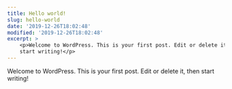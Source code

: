 ```yaml
---
title: Hello world!
slug: hello-world
date: '2019-12-26T18:02:48'
modified: '2019-12-26T18:02:48'
excerpt: >
    <p>Welcome to WordPress. This is your first post. Edit or delete it, then
    start writing!</p>
---
```


Welcome to WordPress. This is your first post. Edit or delete it, then start writing!
